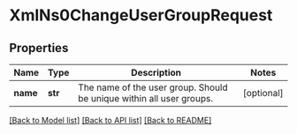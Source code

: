 # XmlNs0ChangeUserGroupRequest

## Properties
Name | Type | Description | Notes
------------ | ------------- | ------------- | -------------
**name** | **str** | The name of the user group. Should be unique within all user groups. | [optional] 

[[Back to Model list]](../README.md#documentation-for-models) [[Back to API list]](../README.md#documentation-for-api-endpoints) [[Back to README]](../README.md)


